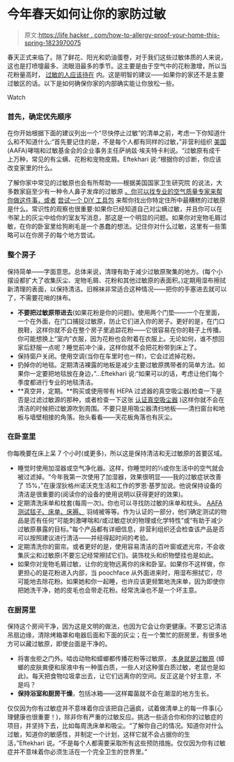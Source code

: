 # 今年春天如何让你的家防过敏

> 原文:[https://life hacker . com/how-to-allergy-proof-your-home-this-spring-1823970075](https://lifehacker.com/how-to-allergy-proof-your-home-this-spring-1823970075)

春天正式来临了。除了鲜花、阳光和奶油蛋卷，对于我们这些过敏体质的人来说，这也是打喷嚏最多、流眼泪最多的季节。这主要是由于空气中的花粉激增，所以当花粉量高时， [过敏的人应该待在](https://www.aaaai.org/conditions-and-treatments/library/at-a-glance/outdoor-allergens) 内。这是明智的建议——如果你的家还不是主要过敏区的话。以下是如何确保你家的内部确实能让你放松一些。

Watch

### **首先，确定优先顺序**

在你开始根据下面的建议列出一个“尽快停止过敏”的清单之前，考虑一下你知道什么和不知道什么:“首先要记住的是，不是每个人都有同样的过敏，”非营利组织 [美国](http://www.aafa.org/) (AAFA)哮喘和过敏基金会的企业事务主任萨纳兹·埃夫特卡利说。“过敏原有成千上万种，常见的有尘螨、花粉和宠物皮屑。Eftekhari 说:“根据你的诊断，你应该改变家里的什么。

了解你家中常见的过敏原也会有所帮助——根据美国国家卫生研究院 的说法，大多数家庭至少有一种令人鼻子发痒的过敏原 [。你可以找专业的空气质量专家来帮你做这件事，或者](https://www.sciencedaily.com/releases/2017/12/171214140756.htm) [尝试一个 DIY 工具包](https://www.allergybuyersclub.com/iaq-allergen-test-kits.html) 来帮你找出你特定住所中最糟糕的过敏原是什么。常识性的观察也很重要:如果你已经知道自己对尘螨过敏，并且你可以在书架上的灰尘中给你的室友写消息，那这是一个明显的问题。如果你对宠物毛屑过敏，在你的卧室里给狗刷毛是一个愚蠢的想法。记住你对什么过敏，这里有一些策略可以在你房子的每个地方尝试。

### 整个房子

保持简单——字面意思。总体来说，清理有助于减少过敏原聚集的地方。(每个小摆设都扩大了收集灰尘、宠物毛屑、花粉和其他过敏原的表面积。)定期用湿布擦拭新清理的表面，以保持清洁。旧棉袜非常适合这种情况——把你的手塞进去就可以了，不需要花哨的抹布。

*   **不要把过敏原带进去**(如果花粉是你的问题)。使用两个门垫——一个在里面，一个在外面，在门口捕捉过敏原，防止它们进入你的房子。更好的是，在门口脱鞋，这样你就不会在整个房子里追踪花粉——它很容易在你的鞋子上传播。你可能想换上“室内”衣服，因为花粉也会附着在衣服上。无论如何，谁不想回家后舒服一点呢？睡觉前冲个澡，这样你就不会把花粉带到床上了。
*   保持窗户关闭。使用空调(当你在车里时也一样)，它会过滤掉花粉。
*   扔掉你的地毯。定期清洁裸露的地板是减少主要过敏原携带者的简单方法。如果你一定要把地毯放在身边，”...Eftekhari 说:“如果可以的话，考虑让他们每个季度都进行专业的地毯清洁。
*   **真空井，定期。**购买或使用带有 HEPA 过滤器的真空吸尘器(检查一下是否是过滤过敏源的那种，或者检查一下这张 [认证真空吸尘器](http://www.asthmaandallergyfriendly.com/USA/vacuum-cleaners) )这样你就不会在清洁的时候把过敏源吹到周围。不要只是用吸尘器清扫地板——清扫窗台和地板与墙壁相接的角落。抬头看看——天花板角落也有灰尘。

### 在卧室里

你每晚要在床上呆 7 个小时(或更多)，所以这是保持清洁和无过敏原的首要区域。

*   睡觉时使用加湿器或空气净化器。这样，你睡觉时的⅓或你生活中的空气就会被过滤掉。“今年我第一次使用了加湿器，效果很明显——我的过敏症状改善了 15%，”在康涅狄格州诺沃克生活和工作的罗恩·基罗加说。他说保持设备的清洁是很重要的(阅读你的设备的使用说明以获得更好的效果)。
*   定期清洗床单和枕套(每周一次)。你也可以寻找防过敏的床单和枕头。 [AAFA 测试毯子、床单、床褥、](http://www.asthmaandallergyfriendly.com/USA/bedding) 羽绒被等等。作为认证的一部分，他们确定测试的物品是否有任何“可能刺激哮喘和/或过敏症状的物理或化学特性”或“有助于减少过敏原暴露的目标。”每个产品都有详细信息，非营利组织还会检查该产品是否可以按照建议进行清洁——并经得起时间的考验。
*   定期清洗你的窗帘。或者更好的是，使用容易清洁的百叶窗或遮光帘，不会收集灰尘和过敏原(不要忘记经常擦拭它们)。装饰枕头和织物壁挂也是如此。
*   如果你对宠物毛屑过敏，让你的宠物远离你的床和卧室。如果你不这样做，你更担心的是花粉进入内部，当 poochface 从外面进来时，用湿布擦拭它，尽可能地去除花粉。如果她和你一起睡，也许应该更频繁地洗床单，因为即使你把她洗干净，她的皮毛也会带走花粉。经常洗澡也不是一个坏主意。

### 在厨房里

保持这个房间干净，因为这是文明的做法，也因为它会让你更健康。不要忘记清洁吊扇边缘，清除烤箱罩和电器后面和下面的灰尘；在一个繁忙的厨房里，有很多地方可以藏过敏原，即使台面是干净的。

*   将害虫拒之门外。啮齿动物和蟑螂都传播花粉等过敏原， [本身就是过敏原](http://www.aafa.org/page/cockroach-allergy.aspx) (蟑螂的皮肤粪便和尿液中有一种蛋白质，一些人对这种蛋白质过敏，老鼠也是如此)。每天把食物垃圾拿出去，让它们远离你的空间。反正这是个好主意，不是吗？
*   **保持浴室和厨房干燥**，包括冰箱——这样霉菌就不会在潮湿的地方生长。

仅仅因为你有过敏症并不意味着你应该把自己逼疯，试着做清单上的每一件事(心理健康也很重要！)，除非你有严重的过敏反应。挑选一些适合你和你的过敏症的项目，并坚持下去，比如每周洗床单和吸尘。“了解你自己的情况。知道你对什么过敏，知道你的敏感性，并制定一个计划，这样它就不会占据你的生活，”Eftekhari 说。“不是每个人都需要采取所有这些预防措施。仅仅因为你有过敏症并不意味着你必须生活在一个完全卫生的世界里。”